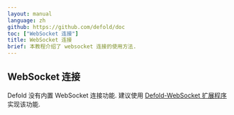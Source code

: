 ```yaml
---
layout: manual
language: zh
github: https://github.com/defold/doc
toc: ["WebSocket 连接"]
title: WebSocket 连接
brief: 本教程介绍了 websocket 连接的使用方法.
---
```

## WebSocket 连接

Defold 没有内置 WebSocket 连接功能. 建议使用 [Defold-WebSocket 扩展程序](https://github.com/britzl/defold-websocket) 实现该功能.

